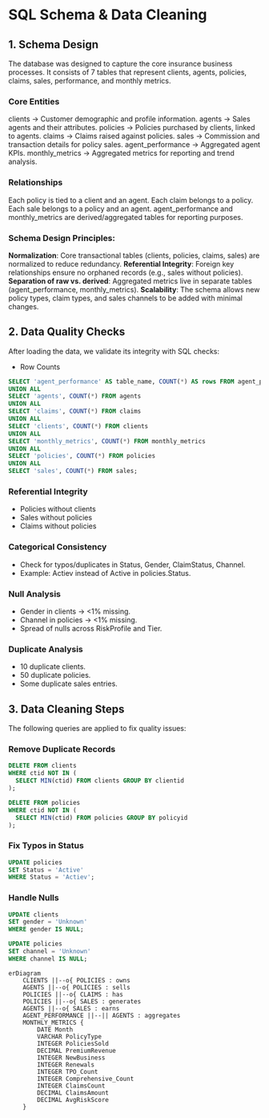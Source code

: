 # SQL Schema & Data Cleaning

## 1. Schema Design
The database was designed to capture the core insurance business processes. It consists of 7 tables that represent clients, agents, policies, claims, sales, performance, and monthly metrics.

### Core Entities
clients → Customer demographic and profile information.
agents → Sales agents and their attributes.
policies → Policies purchased by clients, linked to agents.
claims → Claims raised against policies.
sales → Commission and transaction details for policy sales.
agent_performance → Aggregated agent KPIs.
monthly_metrics → Aggregated metrics for reporting and trend analysis.

### Relationships
Each policy is tied to a client and an agent.
Each claim belongs to a policy.
Each sale belongs to a policy and an agent.
agent_performance and monthly_metrics are derived/aggregated tables for reporting purposes.

### Schema Design Principles:
**Normalization**: Core transactional tables (clients, policies, claims, sales) are normalized to reduce redundancy.
**Referential Integrity**: Foreign key relationships ensure no orphaned records (e.g., sales without policies).
**Separation of raw vs. derived**: Aggregated metrics live in separate tables (agent_performance, monthly_metrics).
**Scalability**: The schema allows new policy types, claim types, and sales channels to be added with minimal changes.

## 2. Data Quality Checks
After loading the data, we validate its integrity with SQL checks:

- Row Counts
```SQL
SELECT 'agent_performance' AS table_name, COUNT(*) AS rows FROM agent_performance
UNION ALL
SELECT 'agents', COUNT(*) FROM agents
UNION ALL
SELECT 'claims', COUNT(*) FROM claims
UNION ALL
SELECT 'clients', COUNT(*) FROM clients
UNION ALL
SELECT 'monthly_metrics', COUNT(*) FROM monthly_metrics
UNION ALL
SELECT 'policies', COUNT(*) FROM policies
UNION ALL
SELECT 'sales', COUNT(*) FROM sales;
```

### Referential Integrity
- Policies without clients
- Sales without policies
- Claims without policies

### Categorical Consistency
- Check for typos/duplicates in Status, Gender, ClaimStatus, Channel.
- Example: Actiev instead of Active in policies.Status.

### Null Analysis
- Gender in clients → <1% missing.
- Channel in policies → <1% missing.
- Spread of nulls across RiskProfile and Tier.

### Duplicate Analysis
- 10 duplicate clients.
- 50 duplicate policies.
- Some duplicate sales entries.

## 3. Data Cleaning Steps
The following queries are applied to fix quality issues:

### Remove Duplicate Records

```SQL
DELETE FROM clients 
WHERE ctid NOT IN (
  SELECT MIN(ctid) FROM clients GROUP BY clientid
);

DELETE FROM policies
WHERE ctid NOT IN (
  SELECT MIN(ctid) FROM policies GROUP BY policyid
);
```


### Fix Typos in Status
```SQL
UPDATE policies
SET Status = 'Active'
WHERE Status = 'Actiev';
```

### Handle Nulls
```SQL
UPDATE clients
SET gender = 'Unknown'
WHERE gender IS NULL;

UPDATE policies
SET channel = 'Unknown'
WHERE channel IS NULL;
```

```mermaid
erDiagram
    CLIENTS ||--o{ POLICIES : owns
    AGENTS ||--o{ POLICIES : sells
    POLICIES ||--o{ CLAIMS : has
    POLICIES ||--o{ SALES : generates
    AGENTS ||--o{ SALES : earns
    AGENT_PERFORMANCE ||--|| AGENTS : aggregates
    MONTHLY_METRICS {
        DATE Month
        VARCHAR PolicyType
        INTEGER PoliciesSold
        DECIMAL PremiumRevenue
        INTEGER NewBusiness
        INTEGER Renewals
        INTEGER TPO_Count
        INTEGER Comprehensive_Count
        INTEGER ClaimsCount
        DECIMAL ClaimsAmount
        DECIMAL AvgRiskScore
    }
```